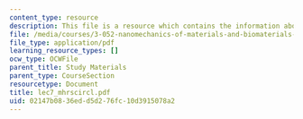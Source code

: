 ```yaml
---
content_type: resource
description: This file is a resource which contains the information about Mohr?s circle.
file: /media/courses/3-052-nanomechanics-of-materials-and-biomaterials-spring-2007/02147b0836edd5d276fc10d3915078a2_lec7_mhrscircl.pdf
file_type: application/pdf
learning_resource_types: []
ocw_type: OCWFile
parent_title: Study Materials
parent_type: CourseSection
resourcetype: Document
title: lec7_mhrscircl.pdf
uid: 02147b08-36ed-d5d2-76fc-10d3915078a2
---
```

